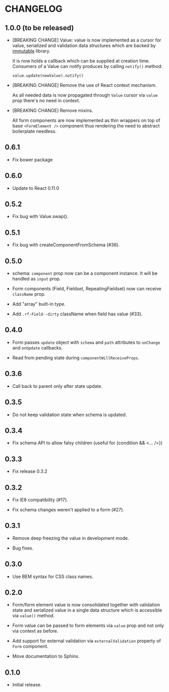 # CHANGELOG

## 1.0.0 (to be released)

  - [BREAKING CHANGE] Value: value is now implemented as a cursor for value, serialized and
    validation data structures which are backed by [immutable][] library.

    It is now holds a callback which can be supplied at creation time. Consumers
    of a Value can notify produces by calling `notify()` method:

        value.update(newValue).notify()

  - [BREAKING CHANGE] Remove the use of React context mechanism.
  
    As all needed data is now propagated through `Value` cursor via `value` prop
    there's no need in context.

  - [BREAKING CHANGE] Remove mixins.

    All form components are now implemented as thin wrappers on top of base
    `<FormElement />` component thus rendering the need to abstract boilerplate
    needless.

[immutable]: https://github.com/facebook/immutable-js

## 0.6.1

  - Fix bower package

## 0.6.0

  - Update to React 0.11.0

## 0.5.2

  - Fix bug with Value.swap().

## 0.5.1

  - Fix bug with createComponentFromSchema (#36).

## 0.5.0

  - schema: `component` prop now can be a component instance. It will be handled
    as `input` prop.

  - Form components (Field, Fieldset, RepeatingFieldset) now can receive
    `className` prop.

  - Add "array" built-in type.

  - Add `.rf-Field--dirty` className when field has value (#33).

## 0.4.0

  - Form passes `update` object with `schema` and `path` attributes to
    `onChange` and `onUpdate` callbacks.

  - Read from pending state during `componentWillReceiveProps`.

## 0.3.6

  - Call back to parent only after state update.

## 0.3.5

  - Do not keep validation state when schema is updated.

## 0.3.4

  - Fix schema API to allow falsy children (useful for {condition && <... />})

## 0.3.3

  - Fix release 0.3.2

## 0.3.2

  - Fix IE8 compatibility (#17).

  - Fix schema changes weren't applied to a form (#27).

## 0.3.1

  - Remove deep freezing the value in development mode.

  - Bug fixes.

## 0.3.0

  - Use BEM syntax for CSS class names.

## 0.2.0

  - Form/form element value is now consolidated together with validation state
    and serialized value in a single data structure which is accessible via
    ``value()`` method.

  - Form value can be passed to form elements via ``value`` prop and not only
    via context as before.

  - Add support for external validation via ``externalValidation`` property of
    ``Form`` component.

  - Move documentation to Sphinx.

## 0.1.0

  - Initial release.
